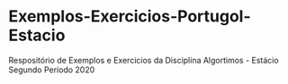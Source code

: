 # Exemplos-Exercicios-Portugol-Estacio
 Respositório de Exemplos e Exercicios da Disciplina Algortimos - Estácio Segundo Período 2020
